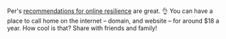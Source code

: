 ---
---

Per's [recommendations for online resilience](https://axbom.com/25y/#my-recommendations-for-online-resilience) are great. 👌 You can have a place to call home on the internet – domain, and website – for around $18 a year. How cool is that? Share with friends and family!
